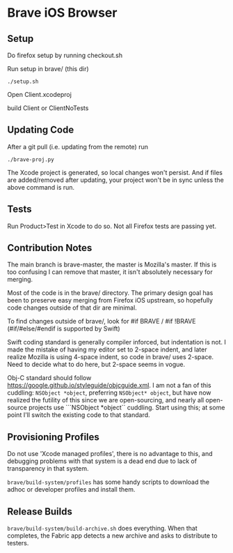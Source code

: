 # Brave iOS Browser 

## Setup

Do firefox setup by running checkout.sh

Run setup in brave/ (this dir)
```
./setup.sh
```

Open Client.xcodeproj

build Client or ClientNoTests

## Updating Code 

After a git pull (i.e. updating from the remote) run

``` ./brave-proj.py ```

The Xcode project is generated, so local changes won't persist. And if files are added/removed after updating, your project won't be in sync unless the above command is run. 

## Tests

Run Product>Test in Xcode to do so. Not all Firefox tests are passing yet.

## Contribution Notes

The main branch is brave-master, the master is Mozilla's master. If this is too confusing I can remove that master, it isn't absolutely necessary for merging.

Most of the code is in the brave/ directory. The primary design goal has been to preserve easy merging from Firefox iOS upstream, so hopefully code changes outside of that dir are minimal.

To find changes outside of brave/, look for #if BRAVE / #if !BRAVE (#if/#else/#endif is supported by Swift)

Swift coding standard is generally compiler inforced, but indentation is not. I made the mistake of having my editor set to 2-space indent, and later realize Mozilla is using 4-space indent, so code in brave/ uses 2-space. Need to decide what to do here, but 2-space seems in vogue.

Obj-C standard should follow https://google.github.io/styleguide/objcguide.xml. I am not a fan of this cuddling: ```NSObject *object```, preferring ```NSObject* object```, but have now realized the futility of this since we are open-sourcing, and nearly all open-source projects use ```NSObject *object`` cuddling. Start using this; at some point I'll switch the existing code to that standard.


## Provisioning Profiles

Do not use 'Xcode managed profiles', there is no advantage to this, and debugging problems with that system is a dead end due to lack of transparency in that system. 

```brave/build-system/profiles``` has some handy scripts to download the adhoc or developer profiles and install them.

## Release Builds

```brave/build-system/build-archive.sh``` does everything. When that completes, the Fabric app detects a new archive and asks to distribute to testers.

